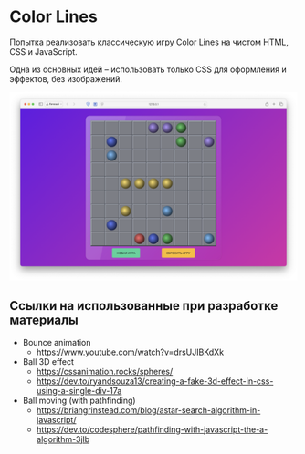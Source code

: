 # Color Lines

Попытка реализовать классическую игру Color Lines на чистом HTML, CSS и JavaScript.

Одна из основных идей – использовать только CSS для оформления и эффектов, без изображений.

![Screenshot](./images/screenshot.png)

## Ссылки на использованные при разработке материалы

- Bounce animation
  - https://www.youtube.com/watch?v=drsUJIBKdXk
- Ball 3D effect
  - https://cssanimation.rocks/spheres/
  - https://dev.to/ryandsouza13/creating-a-fake-3d-effect-in-css-using-a-single-div-17a
- Ball moving (with pathfinding)
  - https://briangrinstead.com/blog/astar-search-algorithm-in-javascript/
  - https://dev.to/codesphere/pathfinding-with-javascript-the-a-algorithm-3jlb
